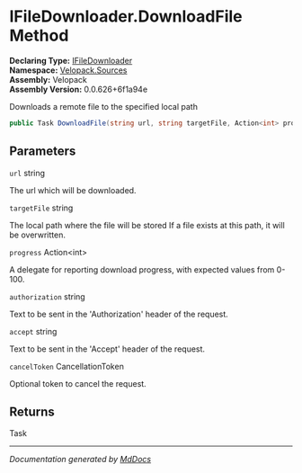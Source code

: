 ﻿<!--  
  <auto-generated>   
    The contents of this file were generated by a tool.  
    Changes to this file may be list if the file is regenerated  
  </auto-generated>   
-->

# IFileDownloader.DownloadFile Method

**Declaring Type:** [IFileDownloader](../index.md)  
**Namespace:** [Velopack.Sources](../../index.md)  
**Assembly:** Velopack  
**Assembly Version:** 0.0.626+6f1a94e

Downloads a remote file to the specified local path

```csharp
public Task DownloadFile(string url, string targetFile, Action<int> progress, string authorization = null, string accept = null, CancellationToken cancelToken = default);
```

## Parameters

`url`  string

The url which will be downloaded.

`targetFile`  string

The local path where the file will be stored If a file exists at this path, it will be overwritten.

`progress`  Action\<int\>

A delegate for reporting download progress, with expected values from 0\-100.

`authorization`  string

Text to be sent in the 'Authorization' header of the request.

`accept`  string

Text to be sent in the 'Accept' header of the request.

`cancelToken`  CancellationToken

Optional token to cancel the request.

## Returns

Task

___

*Documentation generated by [MdDocs](https://github.com/ap0llo/mddocs)*
